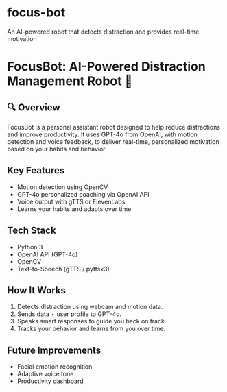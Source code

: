 # focus-bot
An AI-powered robot that detects distraction and provides real-time motivation

# FocusBot: AI-Powered Distraction Management Robot 🤖

## 🔍 Overview
FocusBot is a personal assistant robot designed to help reduce distractions and improve productivity. It uses GPT-4o from OpenAI, with motion detection and voice feedback, to deliver real-time, personalized motivation based on your habits and behavior.

##  Key Features
- Motion detection using OpenCV
- GPT-4o personalized coaching via OpenAI API
- Voice output with gTTS or ElevenLabs
- Learns your habits and adapts over time

##  Tech Stack
- Python 3
- OpenAI API (GPT-4o)
- OpenCV
- Text-to-Speech (gTTS / pyttsx3)



##  How It Works
1. Detects distraction using webcam and motion data.
2. Sends data + user profile to GPT-4o.
3. Speaks smart responses to guide you back on track.
4. Tracks your behavior and learns from you over time.

##  Future Improvements
- Facial emotion recognition
- Adaptive voice tone
- Productivity dashboard
